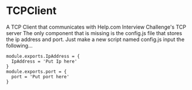 # TCPClient
A TCP Client that communicates with Help.com Interview Challenge's TCP server
The only component that is missing is the config.js file that stores the ip address and port. Just make a new script named config.js
input the following...
```
module.exports.IpAddress = {
  IpAddress = 'Put Ip here'
}
module.exports.port = {
  port = 'Put port here'
}
```

